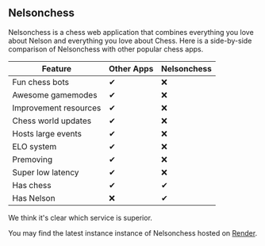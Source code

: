 ## Nelsonchess

Nelsonchess is a chess web application that combines everything you love about Nelson and everything you love about Chess. Here is a side-by-side comparison of Nelsonchess with other popular chess apps.

| Feature | Other Apps | Nelsonchess |
|---------|------------|-------------|
| Fun chess bots | ✔   | ❌         |
| Awesome gamemodes | ✔ | ❌        |
| Improvement resources | ✔ | ❌    |
| Chess world updates | ✔ | ❌      |
| Hosts large events | ✔ | ❌       |
| ELO system | ✔       | ❌         |
| Premoving | ✔        | ❌         |
| Super low latency | ✔ | ❌        |
| Has chess | ✔        | ✔          |
| Has Nelson | ❌      | ✔          |

We think it's clear which service is superior.

You may find the latest instance instance of Nelsonchess hosted on [Render](https://nelsonchess.onrender.com).